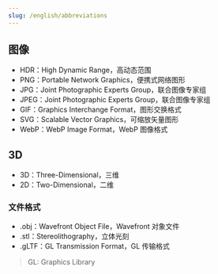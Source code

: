 ```yaml
---
slug: /english/abbreviations
---
```


## 图像

- HDR：High Dynamic Range，高动态范围
- PNG：Portable Network Graphics，便携式网络图形
- JPG：Joint Photographic Experts Group，联合图像专家组
- JPEG：Joint Photographic Experts Group，联合图像专家组
- GIF：Graphics Interchange Format，图形交换格式
- SVG：Scalable Vector Graphics，可缩放矢量图形
- WebP：WebP Image Format，WebP 图像格式

## 3D

- 3D：Three-Dimensional，三维
- 2D：Two-Dimensional，二维

### 文件格式

- .obj：Wavefront Object File，Wavefront 对象文件
- .stl：Stereolithography，立体光刻
- .gLTF：GL Transmission Format，GL 传输格式
> GL: Graphics Library